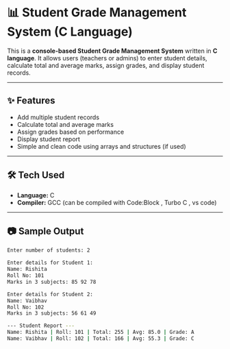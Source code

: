 # 📊 Student Grade Management System (C Language)

This is a **console-based Student Grade Management System** written in **C language**. It allows users (teachers or admins) to enter student details, calculate total and average marks, assign grades, and display student records.

---

## ✨ Features

- Add multiple student records
- Calculate total and average marks
- Assign grades based on performance
- Display student report
- Simple and clean code using arrays and structures (if used)

---

## 🛠️ Tech Used

- **Language:** C
- **Compiler:** GCC (can be compiled with Code:Block , Turbo C , vs code)

---

## 📷 Sample Output

```bash
Enter number of students: 2

Enter details for Student 1:
Name: Rishita 
Roll No: 101
Marks in 3 subjects: 85 92 78

Enter details for Student 2:
Name: Vaibhav 
Roll No: 102
Marks in 3 subjects: 56 61 49

--- Student Report ---
Name: Rishita | Roll: 101 | Total: 255 | Avg: 85.0 | Grade: A
Name: Vaibhav | Roll: 102 | Total: 166 | Avg: 55.3 | Grade: C